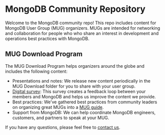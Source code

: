 # MongoDB Community Repository

Welcome to the MongoDB community repo! This repo includes content for MongoDB User Group (MUG) organizers. MUGs are intended for networking and collaboration for people who who share an interest in development and operations best practices with MongoDB.

## MUG Download Program

The MUG Download Program helps organizers around the globe and includes the following content:

- Presentations and notes: We release new content periodically in the MUG Download folder for you to share with your user group.
- [Digital survey](http://database.mongodb.com/community-survey): This survey creates a feedback loop between your members and MongoDB and helps us improve the content we provide.
- Best practices: We've gathered best practices from community leaders on organizing great MUGs into a [MUG guide](https://www.mongodb.org/community/playbook).
- Support from MongoDB: We can help coordinate MongoDB engineers, customers, and partners to speak at your MUG.

If you have any questions, please feel free to [contact us](mailto:community@mongodb.com).
